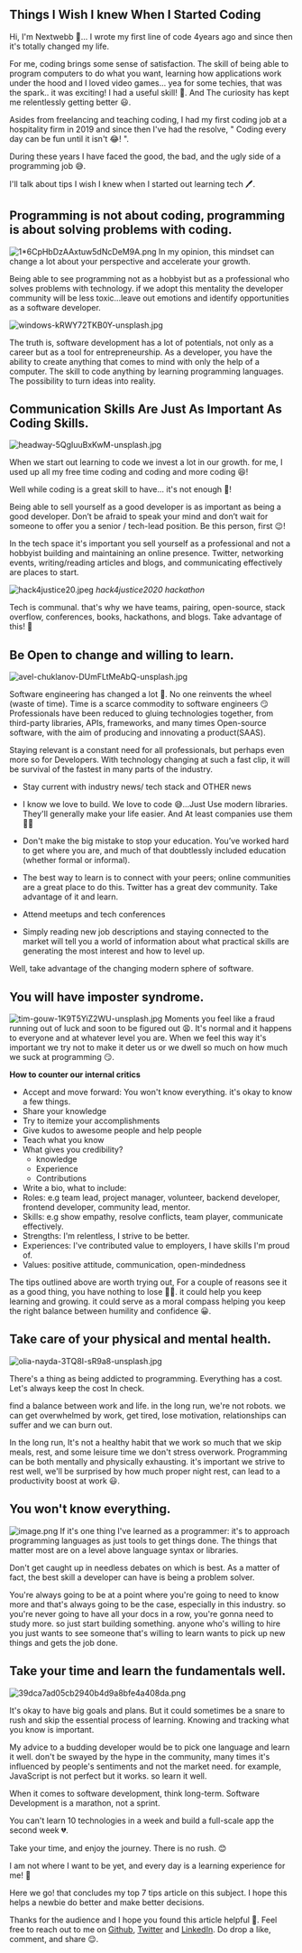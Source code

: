 ## Things I Wish I knew When I Started Coding

Hi, I'm Nextwebb 👋... I wrote my first line of code 4years ago and since then it's totally changed my life.

For me, coding brings some sense of satisfaction. The skill of being able to program computers to do what you want, learning how applications work under the hood and I loved video games... yea for some techies,  that was the spark.. it was exciting! I had a useful skill!  🤩. And The curiosity has kept me relentlessly getting better 😃.

Asides from freelancing and teaching coding, I had my first coding job at a hospitality firm in 2019 and since then I've had the resolve, " Coding every day can be fun until it isn't 😂! ". 

During these years I have faced the good, the bad, and the ugly side of a programming job 😅.

I'll talk about tips I wish I knew when I started out learning tech 🖊️.

## Programming is not about coding, programming is about solving problems with coding.


![1*6CpHbDzAAxtuw5dNcDeM9A.png](https://cdn.hashnode.com/res/hashnode/image/upload/v1619621067598/AdFkgisFY.png)
In my opinion, this mindset can change a lot about your perspective and accelerate your growth.

Being able to see programming not as a hobbyist but as a professional who solves problems with technology. if we adopt this mentality the developer community will be less toxic...leave out emotions and identify opportunities as a software developer.


![windows-kRWY72TKB0Y-unsplash.jpg](https://cdn.hashnode.com/res/hashnode/image/upload/v1619625004011/Qf8onHjx5.jpeg)

The truth is, software development has a lot of potentials, not only as a career but as a tool for entrepreneurship. As a developer, you have the ability to create anything that comes to mind with only the help of a computer. The skill to code anything by learning programming languages. The possibility to turn ideas into reality.

## Communication Skills Are Just As Important As Coding Skills.
![headway-5QgIuuBxKwM-unsplash.jpg](https://cdn.hashnode.com/res/hashnode/image/upload/v1619626050659/Tf3L02-u2.jpeg)

When we start out learning to code we invest a lot in our growth. for me, I used up all my free time coding and coding and more coding 😆!

Well while coding is a great skill to have... it's not enough 🤔!

Being able to sell yourself as a good developer is as important as being a good developer. Don’t be afraid to speak your mind and don’t wait for someone to offer you a senior / tech-lead position. Be this person, first 😉!

In the tech space it's important you sell yourself as a professional and not a hobbyist building and maintaining an online presence. Twitter, networking events, writing/reading articles and blogs,  and communicating effectively are places to start.

![hack4justice20.jpeg](https://cdn.hashnode.com/res/hashnode/image/upload/v1619627376567/zH4k63HFs.jpeg)
*hack4justice2020 hackathon*

Tech is communal. that's why we have teams, pairing, open-source, stack overflow, conferences, books, hackathons, and blogs. Take advantage of this! 🚀

## Be Open to change and willing to learn.


![avel-chuklanov-DUmFLtMeAbQ-unsplash.jpg](https://cdn.hashnode.com/res/hashnode/image/upload/v1619628044345/YFt9hcBHO.jpeg)

Software engineering has changed a lot 🤔.
No one reinvents the wheel  (waste of time). Time is a scarce commodity to software engineers 😏
Professionals have been reduced to gluing technologies together, from third-party libraries, APIs, frameworks, and many times Open-source software, with the aim of producing and innovating a product(SAAS).

Staying relevant is a constant need for all professionals, but perhaps even more so for Developers. With technology changing at such a fast clip, it will be survival of the fastest in many parts of the industry.

- Stay current with industry news/ tech stack and OTHER news

- I know we love to build. We love to code 😅...Just Use modern libraries. They'll generally make your life easier. And At least companies use them 🤷‍♂ 

- Don't make the big mistake to stop your education. You’ve worked hard to get where you are, and much of that doubtlessly included education (whether formal or informal). 

- The best way to learn is to connect with your peers; online communities are a great place to do this. Twitter has a great dev community. Take advantage of it and learn. 

- Attend meetups and tech conferences

-  Simply reading new job descriptions and staying connected to the market will tell you a world of information about what practical skills are generating the most interest and how to level up.

 Well, take advantage of the changing modern sphere of software.

## You will have imposter syndrome.  


![tim-gouw-1K9T5YiZ2WU-unsplash.jpg](https://cdn.hashnode.com/res/hashnode/image/upload/v1619734689170/XwPnTIkwb.jpeg)
Moments you feel like a fraud running out of luck and soon to be figured out 😩.
It's normal and it happens to everyone and at whatever level you are. When we feel this way it's important we try not to make it deter us or we dwell so much on how much we suck at programming 😏.


**How to counter our internal critics**

- Accept and move forward: You won't know everything. it's okay to know a few things.
- Share your knowledge
- Try to itemize your accomplishments
- Give kudos to awesome people and help people
- Teach what you know
- What gives you credibility?
  -  knowledge
  - Experience
  - Contributions
-  Write a bio, what to include:
  - Roles: e.g team lead, project manager, volunteer, backend developer, frontend developer, community lead, mentor.
  - Skills: e.g show empathy, resolve conflicts, team player, communicate effectively.
  - Strengths: I'm relentless, I strive to be better. 
  - Experiences: I've contributed value to employers, I have skills I'm proud of.
  - Values: positive attitude, communication, open-mindedness

 The tips outlined above are worth trying out,  For a couple of reasons see it as a good thing, you have nothing to lose 🤷‍♂️. 
it could help you keep learning and growing. it could serve as a moral compass helping you keep the right balance between humility and confidence 😀. 


## Take care of your physical and mental health. 

![olia-nayda-3TQ8I-sR9a8-unsplash.jpg](https://cdn.hashnode.com/res/hashnode/image/upload/v1619734781679/lQOxJECaz.jpeg)


There's a thing as being addicted to programming.  Everything has a cost. Let's always keep the cost In check.

find a balance between work and life. in the long run, we're not robots. we can get overwhelmed by work, get tired, lose motivation, relationships can suffer and we can burn out. 

In the long run, It's not a healthy habit that we work so much that we skip meals, rest, and some leisure time we don't stress overwork. Programming can be both mentally and physically exhausting. it's important we strive to rest well, we'll be surprised by how much proper night rest, can lead to a productivity boost at work 😃. 
  

## You won't know everything.    

![image.png](https://cdn.hashnode.com/res/hashnode/image/upload/v1619737896869/9WZRQgB2K.png)
If it's one thing I've learned as a programmer: it's to approach programming languages as just tools to get things done. The things that matter most are on a level above language syntax or libraries.

Don't get caught up in needless debates on which is best. As a matter of fact, the best skill a developer can have is being a problem solver.

You're always going to be at a point where you're going to need to know more and that's always going to be the case, especially in this industry. so you're never going to have all your docs in a row, you're gonna need to study more.  so just start building something.
anyone who's willing to hire you just wants to see someone that's willing to learn wants to pick up new things and gets the job done.

## Take your time and learn the fundamentals well.

![39dca7ad05cb2940b4d9a8bfe4a408da.png](https://cdn.hashnode.com/res/hashnode/image/upload/v1619737312210/LuqkK9pp1.png)

It's okay to have big goals and plans. But it could sometimes be a snare to rush and skip the essential process of learning. Knowing and tracking what you know is important. 

My advice to a budding developer would be to pick one language and learn it well. don't be swayed by the hype in the community, many times it's influenced by people's sentiments and not the market need. for example, JavaScript is not perfect but it works. so learn it well.

When it comes to software development, think long-term. Software Development is a marathon, not a sprint.

You can't learn 10 technologies in a week and build a full-scale app the second week 💔.

Take your time, and enjoy the journey. There is no rush. 😊

I am not where I want to be yet, and every day is a learning experience for me! 💪

Here we go! that concludes my top 7 tips article on this subject. I hope this helps a newbie do better and make better decisions. 

Thanks for the audience and I hope you found this article helpful 🤗. Feel free to reach out to me on  [Github](https://github.com/nextwebb), [Twitter](https://twitter.com/i_am_nextwebb) and [LinkedIn](https://www.linkedin.com/in/peterson-oaikhenah-102645144/).
Do drop a like, comment, and share 😌.




